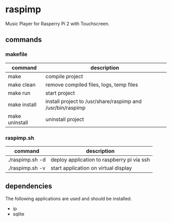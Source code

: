 # raspimp

Music Player for Rasperry Pi 2 with Touchscreen.

## commands

### makefile

| command | description |
| - | - |
| make | compile project |
| make clean | remove compiled files, logs, temp files |
| make run | start project |
| make install | install project to /usr/share/raspimp and /usr/bin/raspimp |
| make uninstall | uninstall project |

### raspimp.sh

| command | description |
| - | - |
| ./raspimp.sh -d | deploy application to raspberry pi via ssh |
| ./raspimp.sh -v | start application on virtual display |

## dependencies

The following applications are used and should be installed.

  * ip
  * sqlite
